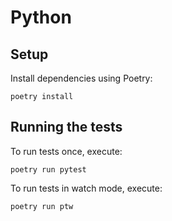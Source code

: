 # Python

## Setup

Install dependencies using Poetry:

```shell
poetry install
```

## Running the tests

To run tests once, execute:

```shell
poetry run pytest
```

To run tests in watch mode, execute:

```shell
poetry run ptw
```
